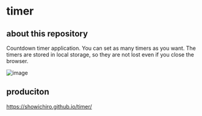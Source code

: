 # timer

## about this repository

Countdown timer application. You can set as many timers as you want. The timers are stored in local storage, so they are not lost even if you close the browser.

![image](https://user-images.githubusercontent.com/65388586/190227131-9e9db76b-bdde-4697-ad96-da41f2d2950f.png)

## produciton

https://showichiro.github.io/timer/

